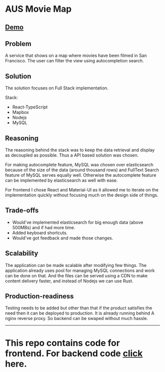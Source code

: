 # AUS Movie Map

## [Demo](https://aus.ayushsingh.dev)

Problem
-------
A service that shows on a map where movies have been filmed in San
Francisco. The user can filter the view using autocompletion search.

Solution
--------
The solution focuses on Full Stack implementation.

Stack: 
* React-TypeScript
* Mapbox
* Nodejs
* MySQL 

Reasoning
---------
The reasoning behind the stack was to keep the data retrieval and display as decoupled as possible. Thus a API based solution was chosen.

For making autocomplete feature, MySQL was chosen over elasticsearch because of the size of the data (around thousand rows) and FullText Search feature of MySQL serves equally well. Otherwise the autocomplete feature can be implemented by elasticsearch as well with ease.

For frontend I chose React and Material-UI as it allowed me to iterate on the implementation quickly without focusing much on the design side of things.

Trade-offs
---------
- Would've implemented elasticsearch for big enough data (above 500MBs) and if had more time.
- Added keyboard shortcuts.
- Would've got feedback and made those changes.

Scalability
-----------
The application can be made scalable after modifying few things. The application already uses pool for managing MySQL connections and work can be done on that. And the files can be served using a CDN to make content delivery faster, and instead of Nodejs we can use Rust.

Production-readiness
--------------------
Testing needs to be added but other than that if the product satisfies the need then it can be deployed to production. It is already running behind A nginx reverse proxy. So backend can be swaped without much hassle.


----
# This repo contains code for frontend. For backend code [click](https://github.com/haloboy777/aus_server) here.
